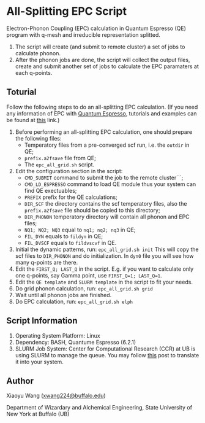 # All-Splitting EPC Script
Electron-Phonon Coupling (EPC) calculation in Quantum Espresso (QE) program with q-mesh and irreducible representation splitted. 
1. The script will create (and submit to remote cluster) a set of jobs to calculate phonon. 
2. After the phonon jobs are done, the script will collect the output files, create and submit another set of jobs to calculate the EPC paramaters at each q-points.


## Toturial
Follow the following steps to do an all-splitting EPC calculation.
(If you need any information of EPC with [Quantum Espresso](https://www.quantum-espresso.org/), tutorials and examples can be found at [this](https://github.com/QEF/q-e) link.)
1. Before performing an all-splitting EPC calculation, one should prepare the following files:
   - Temperatory files from a pre-converged scf run, i.e. the ```outdir``` in QE;
   - ```prefix.a2fsave``` file from QE;
   - The ```epc_all_grid.sh``` script.
3. Edit the configuration section in the script:
   - ```CMD_SUBMIT``` command to submit the job to the remote cluster```;
   - ```CMD_LD_ESPRESSO``` command to load QE module thus your system can find QE exectuables;
   - ```PREFIX``` prefix for the QE calculations;
   - ```DIR_SCF``` the directory contains the scf temperatory files, also the ```prefix.a2fsave``` file should be copied to this directory;
   - ```DIR_PHONON``` temperatory directory will contain all phonon and EPC files;
   - ```NQ1; NQ2; NQ3``` equal to ```nq1; nq2; nq3``` in QE;
   - ```FIL_DYN``` equals to ```fildyn``` in QE;
   - ```FIL_DVSCF``` equals to ```fildvscvf``` in QE.
4. Initial the dynamic patterns, run:
```epc_all_grid.sh init```
This will copy the scf files to ```DIR_PHONON``` and do initialization. In ```dyn0``` file you will see how many q-points are there.
5. Edit the ```FIRST_Q; LAST_Q``` in the script. E.g. if you want to calculate only one q-points, say Gamma point, use ```FIRST_Q=1; LAST_Q=1```.
6. Edit the ```QE template``` and ```SLURM template``` in the script to fit your needs.
7. Do grid phonon calculation, run:
```epc_all_grid.sh grid```
8. Wait until all phonon jobs are finished.
9. Do EPC calculation, run:
```epc_all_grid.sh elph```
   

## Script Information
1. Operating System Platform: Linux
2. Dependency: BASH, Quantume Espresso (6.2.1)
3. SLURM Job System: Center for Computational Research (CCR) at UB is using SLURM to manage the queue. You may follow [this](https://ubccr.freshdesk.com/support/solutions/articles/5000686927-batch-computing-slurm-workload-manager-) post to translate it into your system.


## Author
Xiaoyu Wang (xwang224@buffalo.edu)

Department of Wizardary and Alchemical Engineering, State University of New York at Buffalo (UB)

